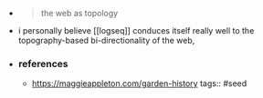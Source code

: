 - > the web as topology
- i personally believe [[logseq]] conduces itself really well to the topography-based bi-directionality of the web,
- ### references
	- https://maggieappleton.com/garden-history
tags:: #seed
